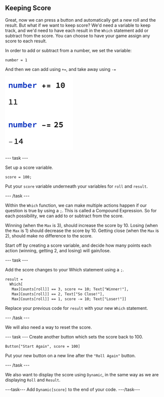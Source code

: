 ## Keeping Score

Great, now we can press a button and automatically get a new roll and the result. But what if we want to keep score? We'd need a variable to keep track, and we'd need to have each result in the `Which` statement add or subtract from the score. You can choose to have your game assign any score to each result.

In order to add or subtract from a number, we set the variable:
```
number = 1
```
And then we can add using `+=`, and take away using `-=`

![Number Adding](images/NumberAdd.png)

--- task ---

Set up a score variable.

```
score = 100;
```
Put your `score` variable underneath your variables for `roll` and `result`. 

--- /task ---

Within the `Which` function, we can make multiple actions happen if our question is true by using a `;`. This is called a Compound Expression. So for each possibility, we can add to or subtract from the score.

Winning (when the `Max` is 3), should increase the score by 10.
Losing (when the `Max` is 1) should decrease the score by 10.
Getting close (when the `Max` is 2), should make no difference to the score.

Start off by creating a score variable, and decide how many points each action (winning, getting 2, and losing) will gain/lose.

--- task ---

Add the score changes to your Which statement using a `;`.

```
result =
  Which[
   Max[Counts[roll]] == 3, score += 10; Text["Winner!"],
   Max[Counts[roll]] == 2, Text["So Close!"],
   Max[Counts[roll]] == 1, score -= 10; Text["Loser!"]]
```
Replace your previous code for `result` with your new `Which` statement.

--- /task ---

We will also need a way to reset the score.

--- task ---
Create another button which sets the score back to 100.

```
Button["Start Again", score = 100]
```
Put your new button on a new line after the `"Roll Again"` button.

 --- /task ---

We also want to display the score using `Dynamic`, in the same way as we are displaying `Roll` and `Result`.

---task---
Add  `Dynamic[score]` to the end of your code.
---/task---
